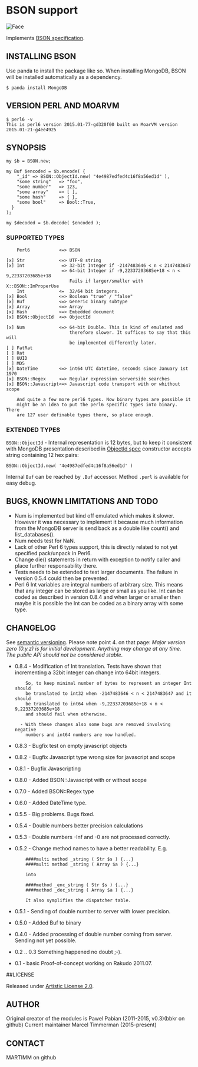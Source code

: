 # BSON support

![Face](http://modules.perl6.org/logos/BSON.png)

Implements [BSON specification](http://bsonspec.org/).

## INSTALLING BSON

Use panda to install the package like so. When installing MongoDB, BSON will be
installed automatically as a dependency.


```
$ panda install MongoDB
```

## VERSION PERL AND MOARVM

```
$ perl6 -v
This is perl6 version 2015.01-77-gd320f00 built on MoarVM version 2015.01-21-g4ee4925
```

## SYNOPSIS

    my $b = BSON.new;

    my Buf $encoded = $b.encode( {
        "_id" => BSON::ObjectId.new( "4e4987edfed4c16f8a56ed1d" ),
        "some string"   => "foo",
        "some number"   => 123,
        "some array"    => [ ],
        "some hash"     => { },
        "some bool"     => Bool::True,
      }
    );

    my $decoded = $b.decode( $encoded );


### SUPPORTED TYPES

        Perl6           <=> BSON
    
    [x] Str             <=> UTF-8 string
    [x] Int              => 32-bit Integer if -2147483646 < n < 2147483647
                         => 64-bit Integer if -9,22337203685e+18 < n < 9,22337203685e+18
                            Fails if larger/smaller with X::BSON::ImProperUse
        Int             <=  32/64 bit integers.
    [x] Bool            <=> Boolean "true" / "false"
    [x] Buf             <=> Generic binary subtype
    [x] Array           <=> Array
    [x] Hash            <=> Embedded document
    [x] BSON::ObjectId  <=> ObjectId

    [x] Num             <=> 64-bit Double. This is kind of emulated and
                            therefore slower. It suffices to say that this will
                            be implemented differently later.
    [ ] FatRat
    [ ] Rat
    [ ] UUID
    [ ] MD5
    [x] DateTime        <=> int64 UTC datetime, seconds since January 1st 1970
    [x] BSON::Regex     <=> Regular expression serverside searches
    [x] BSON::Javascript<=> Javascript code transport with or whithout scope

        And quite a few more perl6 types. Now binary types are possible it
        might be an idea to put the perl6 specific types into binary. There
        are 127 user definable types there, so place enough.


### EXTENDED TYPES

```BSON::ObjectId``` - Internal representation is 12 bytes,
but to keep it consistent with MongoDB presentation described in
[ObjectId spec](http://dochub.mongodb.org/core/objectids)
constructor accepts string containing 12 hex pairs:

    BSON::ObjectId.new( '4e4987edfed4c16f8a56ed1d' )

Internal ```Buf``` can be reached by `.Buf` accessor.
Method ```.perl``` is available for easy debug.

## BUGS, KNOWN LIMITATIONS AND TODO

* Num is implemented but kind off emulated which makes it slower. However it was
  necessary to implement it because much information from the MongoDB server is
  send back as a double like count() and list_databases().
* Num needs test for NaN.
* Lack of other Perl 6 types support, this is directly related to not yet
  specified pack/unpack in Perl6.
* Change die() statements in return with exception to notify caller and place
  further responsability there.
* Tests needs to be extended to test larger documents. The failure in version
  0.5.4 could then be prevented.
* Perl 6 Int variables are integral numbers of arbitrary size. This means that
  any integer can be stored as large or small as you like. Int can be coded as
  described in version 0.8.4 and when larger or smaller then maybe it is
  possible the Int can be coded as a binary array with some type.

## CHANGELOG

See [semantic versioning](http://semver.org/). Please note point 4. on
that page: *Major version zero (0.y.z) is for initial development. Anything may
change at any time. The public API should not be considered stable*.

* 0.8.4 - Modification of Int translation.
          Tests have shown that incrementing a 32bit integer can change into
          64bit integers. 

          So, to keep minimal number of bytes to represent an integer Int should
          be translated to int32 when -2147483646 < n < 2147483647 and it should
          be translated to int64 when -9,22337203685e+18 < n < 9,22337203685e+18
          and should fail when otherwise.

        - With these changes also some bugs are removed involving negative
          numbers and int64 numbers are now handled.

* 0.8.3 - Bugfix test on empty javascript objects
* 0.8.2 - Bugfix Javascript type wrong size for javascript and scope 
* 0.8.1 - Bugfix Javascripting
* 0.8.0 - Added BSON::Javascript with or without scope
* 0.7.0 - Added BSON::Regex type
* 0.6.0 - Added DateTime type.
* 0.5.5 - Big problems. Bugs fixed.
* 0.5.4 - Double numbers better precision calculations
* 0.5.3 - Double numbers -Inf and -0 are not processed correctly.
* 0.5.2 - Change method names to have a better readability. E.g.

          ####multi method _string ( Str $s ) {...}
          ####multi method _string ( Array $a ) {...}

          into

          ####method _enc_string ( Str $s ) {...}
          ####method _dec_string ( Array $a ) {...}

          It also symplifies the dispatcher table.
* 0.5.1 - Sending of double number to server with lower precision.
* 0.5.0 - Added Buf to binary
* 0.4.0 - Added processing of double number coming from server. Sending not
          yet possible.
* 0.2 .. 0.3 Something happened no doubt ;-).
* 0.1 - basic Proof-of-concept working on Rakudo 2011.07.

##LICENSE

Released under [Artistic License 2.0](http://www.perlfoundation.org/artistic_license_2_0).

## AUTHOR

Original creator of the modules is Pawel Pabian (2011-2015, v0.3)(bbkr on github)
Current maintainer Marcel Timmerman (2015-present)

## CONTACT

MARTIMM on github

